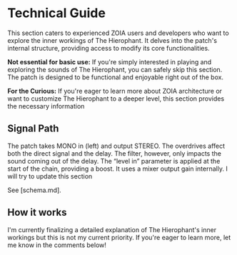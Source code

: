 # Technical Guide

This section caters to experienced ZOIA users and developers who want to explore
the inner workings of The Hierophant. It delves into the patch's internal
structure, providing access to modify its core functionalities.

**Not essential for basic use:** If you're simply interested in playing and
exploring the sounds of The Hierophant, you can safely skip this section. The
patch is designed to be functional and enjoyable right out of the box.

**For the Curious:** If you're eager to learn more about ZOIA architecture or
want to customize The Hierophant to a deeper level, this section provides the
necessary information

## Signal Path

The patch takes MONO in (left) and output STEREO. The overdrives affect both the
direct signal and the delay. The filter, however, only impacts the sound coming
out of the delay. The “level in” parameter is applied at the start of the chain,
providing a boost. It uses a mixer output gain internally. I will try to update
this section

See [schema.md].

## How it works

I'm currently finalizing a detailed explanation of The Hierophant's inner
workings but this is not my current priority. If you're eager to learn more, let
me know in the comments below!
